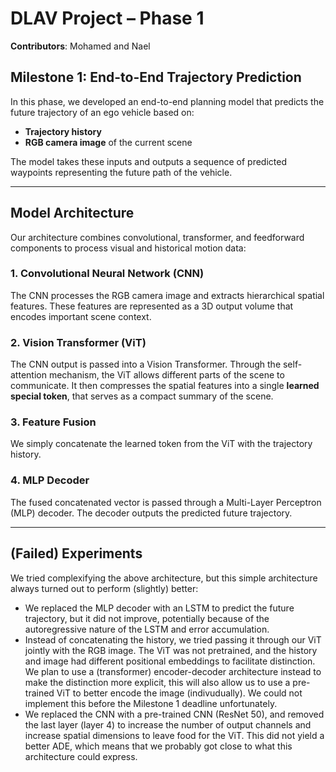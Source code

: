 # DLAV Project – Phase 1  
**Contributors**: Mohamed and Nael  

## Milestone 1: End-to-End Trajectory Prediction

In this phase, we developed an end-to-end planning model that predicts the future trajectory of an ego vehicle based on:

- **Trajectory history**
- **RGB camera image** of the current scene

The model takes these inputs and outputs a sequence of predicted waypoints representing the future path of the vehicle.

---

## Model Architecture

Our architecture combines convolutional, transformer, and feedforward components to process visual and historical motion data:

### 1. Convolutional Neural Network (CNN)
The CNN processes the RGB camera image and extracts hierarchical spatial features. These features are represented as a 3D output volume that encodes important scene context.

### 2. Vision Transformer (ViT)
The CNN output is passed into a Vision Transformer. Through the self-attention mechanism, the ViT allows different parts of the scene to communicate. It then compresses the spatial features into a single **learned special token**, that serves as a compact summary of the scene.

### 3. Feature Fusion
We simply concatenate the learned token from the ViT with the trajectory history. 

### 4. MLP Decoder
The fused concatenated vector is passed through a Multi-Layer Perceptron (MLP) decoder. The decoder outputs the predicted future trajectory.

---

## (Failed) Experiments
We tried complexifying the above architecture, but this simple architecture always turned out to perform (slightly) better:
- We replaced the MLP decoder with an LSTM to predict the future trajectory, but it did not improve, potentially because of the
   autoregressive nature of the LSTM and error accumulation.
- Instead of concatenating the history, we tried passing it through our ViT jointly with the RGB image. The ViT was not pretrained, and the history and image had different positional embeddings to facilitate distinction. We plan to use a (transformer) encoder-decoder architecture instead to make the distinction more explicit, this will also allow us to use a pre-trained ViT to better encode the image (indivudually). We could not implement this before the Milestone 1 deadline unfortunately.
- We replaced the CNN with a pre-trained CNN (ResNet 50), and removed the last layer (layer 4) to increase the number of output channels and increase spatial dimensions to leave food for the ViT. This did not yield a better ADE, which means that we probably got close to what this architecture could express.








